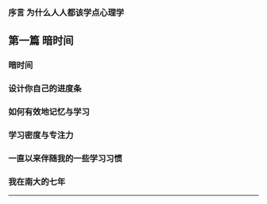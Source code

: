 ### 序言 为什么人人都该学点心理学

## 第一篇 暗时间
### 暗时间

### 设计你自己的进度条

### 如何有效地记忆与学习

### 学习密度与专注力

### 一直以来伴随我的一些学习习惯

### 我在南大的七年

----
